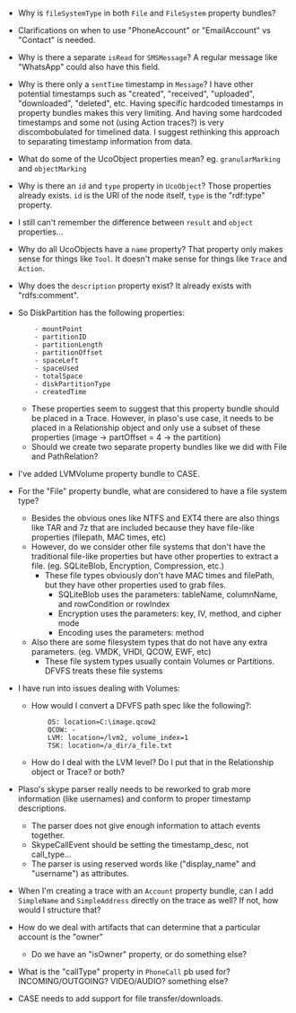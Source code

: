 

- Why is `fileSystemType` in both `File` and `FileSystem` property bundles?
- Clarifications on when to use "PhoneAccount" or "EmailAccount" vs "Contact" is needed.
- Why is there a separate `isRead` for `SMSMessage`? A regular message like "WhatsApp" could also have this field.
- Why is there only a `sentTime` timestamp in `Message`? I have other potential timestamps such as "created", "received", "uploaded", "downloaded", "deleted", etc. Having specific hardcoded timestamps in property bundles makes this very limiting. And having some hardcoded timestamps and some not (using Action traces?) is very discombobulated for timelined data. I suggest rethinking this approach to separating timestamp information from data.
- What do some of the UcoObject properties mean? eg. `granularMarking` and `objectMarking`
- Why is there an `id` and `type` property in `UcoObject`? Those properties already exists. `id` is the URI of the node itself, `type` is the "rdf:type" property.
- I still can't remember the difference between `result` and `object` properties...
- Why do all UcoObjects have a `name` property? That property only makes sense for things like `Tool`. It doesn't make sense for things like `Trace` and `Action`.
- Why does the `description` property exist? It already exists with "rdfs:comment".

- So DiskPartition has the following properties:

    ```
        - mountPoint
        - partitionID
        - partitionLength
        - partitionOffset
        - spaceLeft
        - spaceUsed
        - totalSpace
        - diskPartitionType
        - createdTime
     ```

    - These properties seem to suggest that this property bundle should be placed in a Trace.
    However, in plaso's use case, it needs to be placed in a Relationship object and only use a subset of these properties
     (image -> partOffset = 4 -> the partition)
    - Should we create two separate property bundles like we did with File and PathRelation?

- I've added LVMVolume property bundle to CASE.
- For the "File" property bundle, what are considered to have a file system type?
    - Besides the obvious ones like NTFS and EXT4 there are also things like TAR and 7z that are included because they have file-like properties (filepath, MAC times, etc)
    - However, do we consider other file systems that don't have the traditional file-like properties but have other properties to extract a file. (eg. SQLiteBlob, Encryption, Compression, etc.)
        - These file types obviously don't have MAC times and filePath, but they have other properties used to grab files.
            - SQLiteBlob uses the parameters: tableName, columnName, and rowCondition or rowIndex
            - Encryption uses the parameters: key, IV, method, and cipher mode
            - Encoding uses the parameters: method
    - Also there are some filesystem types that do not have any extra parameters. (eg. VMDK, VHDI, QCOW, EWF, etc)
        - These file system types usually contain Volumes or Partitions. DFVFS treats these file systems


- I have run into issues dealing with Volumes:
    - How would I convert a DFVFS path spec like the following?:
        ```
            OS: location=C:\image.qcow2
            QCOW: -
            LVM: location=/lvm2, volume_index=1
            TSK: location=/a_dir/a_file.txt
        ```
    - How do I deal with the LVM level? Do I put that in the Relationship object or Trace? or both?

- Plaso's skype parser really needs to be reworked to grab more information (like usernames) and conform
    to proper timestamp descriptions.
    - The parser does not give enough information to attach events together.
    - SkypeCallEvent should be setting the timestamp_desc, not call_type...
    - The parser is using reserved words like ("display_name" and "username") as attributes.

- When I'm creating a trace with an `Account` property bundle, can I add `SimpleName` and `SimpleAddress`
    directly on the trace as well? If not, how would I structure that?

- How do we deal with artifacts that can determine that a particular account is the "owner"
    - Do we have an "isOwner" property, or do something else?

- What is the "callType" property in `PhoneCall` pb used for? INCOMING/OUTGOING? VIDEO/AUDIO? something else?

- CASE needs to add support for file transfer/downloads.